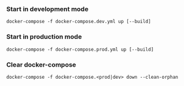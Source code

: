 ### Start in development mode

`docker-compose -f docker-compose.dev.yml up [--build]`

### Start in production mode

`docker-compose -f docker-compose.prod.yml up [--build]`

### Clear docker-compose

`docker-compose -f docker-compose.<prod|dev> down --clean-orphan`
